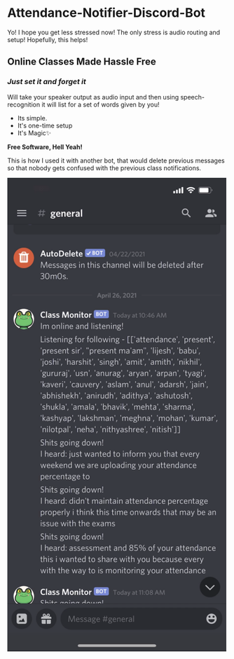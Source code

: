 # Attendance-Notifier-Discord-Bot
Yo! I hope you get less stressed now! The only stress is audio routing and setup! Hopefully, this helps!


## Online Classes Made Hassle Free
### _Just set it and forget it_

Will take your speaker output as audio input and then using speech-recognition
it will list for a set of words given by you!

- Its simple.
- It's one-time setup
- It's Magic✨

**Free Software, Hell Yeah!**

This is how I used it with another bot, that would delete previous messages so that 
nobody gets confused with the previous class notifications.

<img src="https://raw.githubusercontent.com/ashu-shukla/Attendance-Notifier-Discord-Bot/main/inaction.PNG" alt="bot-in-action" width="500"/>
